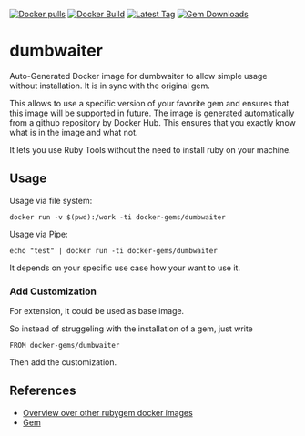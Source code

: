 [![Docker pulls](https://img.shields.io/docker/pulls/rubygem/dumbwaiter.svg)](https://hub.docker.com/r/rubygem/dumbwaiter/)
[![Docker Build](https://img.shields.io/docker/automated/rubygem/dumbwaiter.svg)](https://hub.docker.com/r/rubygem/dumbwaiter/)
[![Latest Tag](https://img.shields.io/github/tag/docker-rubygem/dumbwaiter.svg)](https://hub.docker.com/r/rubygem/dumbwaiter/)
[![Gem Downloads](https://img.shields.io/gem/dt/dumbwaiter.svg)](https://rubygems.org/gems/dumbwaiter/)
# dumbwaiter

Auto-Generated Docker image for dumbwaiter to allow simple usage without installation.
It is in sync with the original gem.

This allows to use a specific version of your favorite gem and ensures that this image will be supported in future.
The image is generated automatically from a github repository by Docker Hub.
This ensures that you exactly know what is in the image and what not.

It lets you use Ruby Tools without the need to install ruby on your machine.

## Usage

Usage via file system:

`docker run -v $(pwd):/work -ti docker-gems/dumbwaiter`

Usage via Pipe:

`echo "test" | docker run -ti docker-gems/dumbwaiter`

It depends on your specific use case how your want to use it.

### Add Customization

For extension, it could be used as base image.

So instead of struggeling with the installation of a gem, just write

`FROM docker-gems/dumbwaiter`

Then add the customization.

## References

 - [Overview over other rubygem docker images](https://github.com/thinkbot/docker-rubygem)
 - [Gem](https://rubygems.org/gems/dumbwaiter/)
